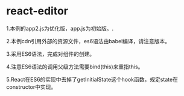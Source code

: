 # react-editor

1.本例的app2.js为优化版，app.js为初始版。.

2.本例cdn引用外部的资源文件，es6语法由babel编译，请注意版本。

3.采用ES6语法，完成对组件的创建。

4.注意ES6语法的调用父级方法需要bind(this)来重指this。

5.React在ES6的实现中去掉了getInitialState这个hook函数，规定state在constructor中实现。

